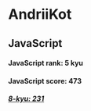 # AndriiKot
## JavaScript
#### JavaScript rank: 5 kyu
#### JavaScript score: 473
##### [8-kyu: 231](https://github.com/AndriiKot/JavaScript__CodeWars/tree/main/kyu-8)
